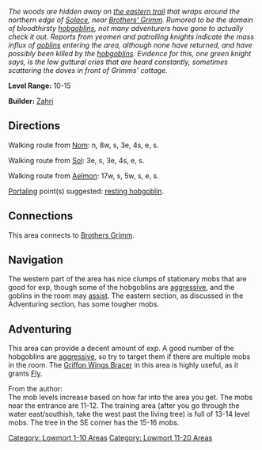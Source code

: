 *The woods are hidden away on [the eastern
trail](:Category:_Highways/Great_Wall.md "wikilink") that wraps around
the northern edge of [Solace](:Category:_Town_Of_Solace.md "wikilink"),
near [Brothers' Grimm](:Category:_Brothers_Grimm.md "wikilink"). Rumored
to be the domain of bloodthirsty [hobgoblins](Hobgoblins.md "wikilink"),
not many adventurers have gone to actually check it out. Reports from
yeomen and patrolling knights indicate the mass influx of
[goblins](Goblins.md "wikilink") entering the area, although none have
returned, and have possibly been killed by the
[hobgoblins](Hobgoblins.md "wikilink"). Evidence for this, one green
knight says, is the low guttural cries that are heard constantly,
sometimes scattering the doves in front of Grimms' cottage.*

**Level Range:** 10-15

**Builder:** [Zahri](User:AlexyAnna.md "wikilink")

## Directions

Walking route from [Nom](Nom.md "wikilink"): n, 8w, s, 3e, 4s, e, s.

Walking route from [Sol](Sol.md "wikilink"): 3e, s, 3e, 4s, e, s.

Walking route from [ Aelmon](Aelmon.md "wikilink"): 17w, s, 5w, s, e, s.

[Portaling](Portal.md "wikilink") point(s) suggested: [resting
hobgoblin](Resting_Hobgoblin.md "wikilink").

## Connections

This area connects to [Brothers
Grimm](:Category:_Brothers_Grimm.md "wikilink").

## Navigation

The western part of the area has nice clumps of stationary mobs that are
good for exp, though some of the hobgoblins are
[aggressive](Aggressive_Mobs.md "wikilink"), and the goblins in the room
may [assist](Assistive_Mobs.md "wikilink"). The eastern section, as
discussed in the Adventuring section, has some tougher mobs.

## Adventuring

This area can provide a decent amount of exp. A good number of the
hobgoblins are [aggressive](Aggressive_Mobs.md "wikilink"), so try to
target them if there are multiple mobs in the room. The [Griffon Wings
Bracer](Griffon_Wings_Bracer "wikilink") in this area is highly useful,
as it grants [Fly](Fly "wikilink").

From the author:  
The mob levels increase based on how far into the area you get. The mobs
near the entrance are 11-12. The training area (after you go through the
water east/southish, take the west past the living tree) is full of
13-14 level mobs. The tree in the SE corner has the 15-16 mobs.

[Category: Lowmort 1-10 Areas](Category:_Lowmort_1-10_Areas "wikilink")
[Category: Lowmort 11-20
Areas](Category:_Lowmort_11-20_Areas "wikilink")
